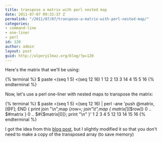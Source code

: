 ```yaml
---
title: transpose a matrix with perl nested map
date: 2011-07-07 09:33:37 Z
permalink: "/2011/07/07/transpose-a-matrix-with-perl-nested-map/"
categories:
- command-line
- one-liner
- perl
id: 120
author: admin
layout: post
guid: http://alperyilmaz.org/blog/?p=120
---
```


Here's the matrix that we'll be using:

{% terminal %}
$ paste <(seq 1 5) <(seq 12 16) 
1	12
2	13
3	14
4	15
5	16
{% endterminal %}

Now, let's use a perl one-liner with nested maps to transpose the matrix:

{% terminal %}
$ paste <(seq 1 5) <(seq 12 16) | perl -ane 'push @matrix,[@F]; END { print join "\n",map {$row=$_; join"\t",map { $matrix[$_][$row]} 0 .. $#matrix } 0 .. $#{$matrix[0]}; print "\n" }'
1	2	3	4	5
12	13	14	15	16
{% endterminal %}

I got the idea from this [blog post](http://www.hidemail.de/blog/perl_tutor.shtml#map_transpose_matrix), but I slightly modified it so that you don't need to make a copy of the transposed array (to save memory)

